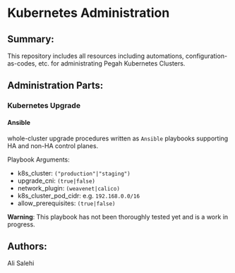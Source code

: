 # Kubernetes Administration

## Summary:
This repository includes all resources including automations, configuration-as-codes, etc. for administrating Pegah Kubernetes Clusters.

## Administration Parts:

### Kubernetes Upgrade

#### Ansible
whole-cluster upgrade procedures written as `Ansible` playbooks supporting HA and non-HA control planes.

Playbook Arguments:
* k8s_cluster: `("production"|"staging")`
* upgrade_cni: `(true|false)`
* network_plugin: `(weavenet|calico)`
* k8s_cluster_pod_cidr: e.g. `192.168.0.0/16`
* allow_prerequisites: `(true|false)`


__Warning__: This playbook has not been thoroughly tested yet and is a work in progress.

## Authors:
Ali Salehi